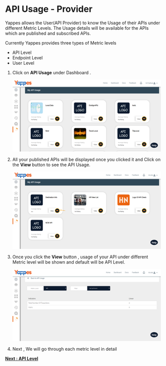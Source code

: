 API Usage - Provider
====================

Yappes allows the User(API Provider) to know the Usage of their APIs
under different Metric Levels. The Usage details will be available for
the APIs which are published and subscribed APIs.

Currently Yappes provides three types of Metric levels

-   API Level
-   Endpoint Level
-   User Level

1.  Click on **API Usage** under Dashboard .

    ![](../images/dashboard/usage_view_01.png)

2.  All your published APIs will be displayed once you clicked it and
    Click on the **View** button to see the API Usage.

    ![](../images/dashboard/analytics/provider_view_01.png)

3.  Once you click the **View** button , usage of your API under
    different Metric level will be shown and default will be API Level.

    ![](../images/dashboard/analytics/provider_view_02.png)

4.  Next , We will go through each metric level in detail 

[**Next : API
    Level**](analytics_api_level.md)
